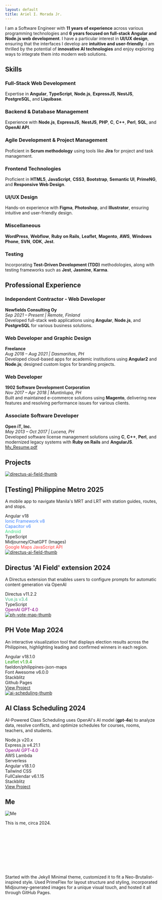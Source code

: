 ```yaml
---
layout: default
title: Ariel I. Morada Jr.
---
```


<!---
# **Ariel I. Morada Jr.**
Manila, Philippines
[aimoradajr9@gmail.com](mailto:aimoradajr9@gmail.com)
[linkedin.com/in/aimoradajr](https://linkedin.com/in/aimoradajr)
+639271561552
-->

<!-- ABOUT -->
<!-- <h2 class="font-bold text-black-alpha-90">About</h2> -->
<p id="about" class="text-sm font-normal mt-2">
  I am a Software Engineer with <strong>11 years of experience</strong> across various programming technologies and <strong>6 years focused on full-stack Angular and Node.js web development</strong>. I have a particular interest in <strong>UI/UX design</strong>, ensuring that the interfaces I develop are <strong>intuitive and user-friendly</strong>. I am thrilled by the potential of <strong>innovative AI technologies</strong> and enjoy exploring ways to integrate them into modern web solutions.
</p>

<!-- SKILLS -->
<h2 id="skills" class="mt-5 font-bold text-black-alpha-90 text-center sm:text-center md:text-left">Skills</h2>

<div class="grid">
    <div class="mb-1 col-12 sm:mb-3 sm:col-6 md:col-4 md:mb-1 lg:col-4">
		<div class="am-card h-full relative">
			<!-- Tech Logos -->
			<!-- <div class="tech-logos">
				<img src="assets/images/tech/angular-logo.png" alt="Angular" class="tech-logo">
				<img src="assets/images/tech/angular-logo.png" alt="Angular" class="tech-logo">
				<img src="assets/images/tech/angular-logo.png" alt="Angular" class="tech-logo">
				<img src="assets/images/tech/angular-logo.png" alt="Angular" class="tech-logo">
				<img src="assets/images/tech/angular-logo.png" alt="Angular" class="tech-logo">
			</div> -->
			<!-- <div class="card-thumbnail">
				<img src="assets/images/skills-full-stack.png" loading="lazy" alt="Full-Stack" class="card-thumbnail-img" />
			</div> -->
			<div class="card-content">
				<h3 class="mt-2 mb-3">Full-Stack Web Development</h3>
				<p>Expertise in <strong>Angular</strong>, <strong>TypeScript</strong>, <strong>Node.js</strong>, <strong>ExpressJS</strong>, <strong>NestJS</strong>, <strong>PostgreSQL</strong>, and <strong>Liquibase</strong>.</p>
			</div>
		</div>
	</div>
    <div class="mb-1 col-12 sm:mb-3 sm:col-6 md:col-4 md:mb-1 lg:col-4">
		<div class="am-card h-full bg-white">
			<!-- <div class="card-thumbnail">
				<img src="assets/images/skills-backend.png" loading="lazy" alt="Backend" class="card-thumbnail-img" />
			</div> -->
			<div class="card-content">
				<h3 class="mt-2 mb-3">Backend & Database Management</h3>
				<p>Experience with <strong>Node.js</strong>, <strong>ExpressJS</strong>, <strong>NestJS</strong>, <strong>PHP</strong>, <strong>C</strong>, <strong><span style="white-space: nowrap;">C++</span></strong>, <strong>Perl</strong>, <strong>SQL</strong>, and <strong>OpenAI API</strong>.
				<!-- Skilled in version control using <strong>Git</strong> and platforms like <strong>GitHub</strong> and <strong>Bitbucket</strong>. -->
			</p>
			</div>
		</div>
	</div>
    <div class="mb-1 col-12 sm:mb-3 sm:col-6 md:col-4 md:mb-1 lg:col-4">
		<div class="am-card h-full bg-white">
			<!-- <div class="card-thumbnail">
				<img src="assets/images/skills-agile.png" loading="lazy" alt="Agile" class="card-thumbnail-img" />
			</div> -->
			<div class="card-content">
				<h3 class="mt-2 mb-3">Agile Development & Project Management</h3>
				<p>Proficient in <strong>Scrum methodology</strong> using tools like <strong>Jira</strong> for project and task management.</p>
			</div>
		</div>
	</div>
    <div class="mb-1 col-12 sm:mb-3 sm:col-6 md:col-4 md:mb-1 lg:col-4">
		<div class="am-card h-full bg-white">
			<!-- <div class="card-thumbnail">
				<img src="assets/images/skills-frontend.png" loading="lazy" alt="Frontend" class="card-thumbnail-img" />
			</div> -->
			<div class="card-content">
				<h3 class="mt-2 mb-3">Frontend Technologies</h3>
				<p>Proficient in <strong>HTML5</strong>, <strong>JavaScript</strong>, <strong>CSS3</strong>, <strong>Bootstrap</strong>, <strong>Semantic UI</strong>, <strong>PrimeNG</strong>, and <strong>Responsive Web Design</strong>.</p>
			</div>
		</div>
	</div>
    <div class="mb-1 col-12 sm:mb-3 sm:col-6 md:col-4 md:mb-1 lg:col-4">
		<div class="am-card h-full bg-white">
			<!-- <div class="card-thumbnail">
				<img src="assets/images/skills-uiux.png" loading="lazy" alt="UI/UX" class="card-thumbnail-img" />
			</div> -->
			<div class="card-content">
				<h3 class="mt-2 mb-3">UI/UX Design</h3>
				<p>Hands-on experience with <strong>Figma</strong>, <strong>Photoshop</strong>, and <strong>Illustrator</strong>, ensuring intuitive and user-friendly design.</p>
			</div>
		</div>
	</div>
    <div class="mb-1 col-12 sm:mb-3 sm:col-6 md:col-4 md:mb-1 lg:col-4">
		<div class="am-card h-full bg-white">
			<!-- <div class="card-thumbnail">
				<img src="assets/images/skills-misc.png" loading="lazy" alt="Misc" class="card-thumbnail-img" />
			</div> -->
			<div class="card-content">
				<h3 class="mt-2 mb-3">Miscellaneous</h3>
				<p><strong>WordPress</strong>, <strong>Webflow</strong>, <strong>Ruby on Rails</strong>, <strong>Leaflet</strong>, <strong>Magento</strong>, <strong>AWS</strong>, <strong>Windows Phone</strong>, <strong>SVN</strong>, <strong>ODK</strong>, <strong>Jest</strong>.</p>
			</div>
		</div>
	</div>
	<div class="mb-1 col-12 sm:mb-3 sm:col-6 md:col-4 md:mb-1 lg:col-4">
		<div class="am-card h-full bg-white">
			<div class="card-content">
			<h3 class="mt-2 mb-3">Testing</h3>
			<p>
				Incorporating <strong>Test-Driven Development (TDD)</strong> methodologies, along with testing frameworks such as <strong>Jest</strong>, <strong>Jasmine</strong>, <strong>Karma</strong>.
			</p>
			</div>
		</div>
	</div>
</div>

<!-- PROFESSIONAL EXPERIENCE -->
<h2 id="professional-experience" class="mt-4 font-bold text-black-alpha-90 text-center sm:text-center md:text-left">Professional Experience</h2>

<div class="grid">
	<div class="col-12">
		<div class="am-card w-full bg-white mt-0">
			<div class="card-content">
				<h3>Independent Contractor - Web Developer</h3>
				<strong>Newfields Consulting Oy</strong><br>
				<em>Sep 2021 – Present | Remote, Finland</em><br>
				Developed full-stack web applications using <strong>Angular</strong>, <strong>Node.js</strong>, and <strong>PostgreSQL</strong> for various business solutions.
			</div>
		</div>
	</div>
	<div class="col-12">
		<div class="am-card w-full bg-white mt-0">
			<div class="card-content">
				<h3>Web Developer and Graphic Design</h3>
				<strong>Freelance</strong><br>
				<em>Aug 2018 – Aug 2021 | Dasmariñas, PH</em><br>
				Developed cloud-based apps for academic institutions using <strong>Angular2</strong> and <strong>Node.js</strong>; designed custom logos for branding projects.
			</div>
		</div>
	</div>
	<div class="col-12">
		<div class="am-card w-full bg-white mt-0">
			<div class="card-content">
				<h3>Web Developer</h3>
				<strong>1902 Software Development Corporation</strong><br>
				<em>Nov 2017 – Apr 2018 | Muntinlupa, PH</em><br>
				Built and maintained e-commerce solutions using <strong>Magento</strong>, delivering new features and resolving performance issues for various clients.
			</div>
		</div>
	</div>
	<div class="col-12">
		<div class="am-card w-full bg-white mt-0">
			<div class="card-content">
				<h3>Associate Software Developer</h3>
				<strong>Open iT, Inc.</strong><br>
				<em>May 2013 – Oct 2017 | Lucena, PH</em><br>
				Developed software license management solutions using <strong>C</strong>, <strong>C++</strong>, <strong>Perl</strong>, and modernized legacy systems with <strong>Ruby on Rails</strong> and <strong>AngularJS</strong>.
			</div>
		</div>
	</div>
	<div class="col-12">
		<a href="assets/files/Ariel-I-Morada-Jr-Resume-2024.pdf" target="_blank" class="neo-brutal-button border-round-lg p-3 py-2 w-min p-1 flex align-items-center bg-white hover-email">
			<i class="fas fa-download"></i>
			<span class="ml-2">My_Resume.pdf</span>
		</a>
	</div>
</div>

<!-- PROJECTS -->
<h2 id="projects" class="mt-4 font-bold text-black-alpha-90 text-center sm:text-center md:text-left">Projects</h2>

<div class="grid projects-grid">
	<div class="col-12">
		<div class="am-card w-full bg-white mt-0 flex flex-column sm:flex-row">
			<!-- Thumbnail Section -->
			<div class="card-thumbnail flex-1">
				<div class="project-image-container">
					<a href="assets/images/projects/ph-metro-thumb.png" class="popup-link">
					<img src="assets/images/projects/ph-metro-thumb.png" alt="directus-ai-field-thumb" class="w-full h-auto">
					</a>
				</div>
			</div>
    		<!-- Content Section -->
    		<div class="card-content flex-1 p-3 flex flex-column">
				<h2 class="mt-2 mb-1"><span class="text-sm text-500">[Testing] </span>Philippine Metro <span class="text-sm text-500">2025</span></h2>
				<p class="text-xs">
					A mobile app to navigate Manila's MRT and LRT with station guides, routes, and stops.
				</p>
				<div class="pt-3">
					<div class="am-tech-tag">Angular v18</div>
					<div class="am-tech-tag" style="color: #3880ff; border-color: #3880ff">Ionic Framework v8</div>
					<div class="am-tech-tag" style="color: #3880ff; border-color: #3880ff">Capacitor v6</div>
					<div class="am-tech-tag" style="color: #3ddc84; border-color: #3ddc84">Android</div>
					<div class="am-tech-tag-sub">TypeScript</div>
					<div class="am-tech-tag-sub">Midjourney/ChatGPT (Images)</div>
					<div class="am-tech-tag" style="color: #ff3a3a; border-color: #ff3a3a">Google Maps JavaScript API</div>
				</div>
				<!-- <div class="mb-1 mt-2 sm:mt-auto text-center sm:text-left">
					<a href="https://aimoradajr.xyz/ph-vote-map/" target="_blank" class="neo-brutal-button mt-auto border-round-lg px-2 py-1 w-min bg-white nav-hover-blue white-space-nowrap">
					<span class="mr-2 text-sm">View Project</span>
					<i class="fas fa-external-link-alt"></i>
					</a>
				</div> -->
    		</div>
    	</div>
	</div>
	<div class="col-12">
		<div class="am-card w-full bg-white mt-0 flex flex-column sm:flex-row">
			<!-- Thumbnail Section -->
			<div class="card-thumbnail flex-1">
				<div class="project-image-container">
					<a href="assets/images/projects/directus-ai-field.gif" class="popup-link">
					<img src="assets/images/projects/directus-ai-field-thumb.png" alt="directus-ai-field-thumb" class="w-full h-auto">
					</a>
				</div>
			</div>
    		<!-- Content Section -->
    		<div class="card-content flex-1 p-3 flex flex-column">
				<h2 class="mt-2 mb-1">Directus 'AI Field' extension <span class="text-sm text-500">2024</span></h2>
				<p class="text-xs">
					A Directus extension that enables users to configure prompts for automatic content generation via OpenAI
				</p>
				<div class="pt-3">
					<div class="am-tech-tag">Directus v11.2.2</div>
					<div class="am-tech-tag" style="color: #42b883; border-color: #42b883">Vue.js v3.4</div>
					<div class="am-tech-tag">TypeScript</div>
					<div class="am-tech-tag" style="color: purple; border-color: purple">OpenAI GPT-4.0</div>
					<!-- <div class="am-tech-tag-sub">PostgreSQL v8.13.1</div> -->
				</div>
				<!-- <div class="mb-1 mt-2 sm:mt-auto text-center sm:text-left">
					<a href="https://aimoradajr.xyz/ph-vote-map/" target="_blank" class="neo-brutal-button mt-auto border-round-lg px-2 py-1 w-min bg-white nav-hover-blue white-space-nowrap">
					<span class="mr-2 text-sm">View Project</span>
					<i class="fas fa-external-link-alt"></i>
					</a>
				</div> -->
    		</div>
    	</div>
	</div>
	<div class="col-12">
		<div class="am-card w-full bg-white mt-0 flex flex-column sm:flex-row">
			<!-- Thumbnail Section -->
			<div class="card-thumbnail flex-1">
				<div class="project-image-container">
					<a href="assets/images/projects/ph_vote_map.gif" class="popup-link">
					<img src="assets/images/projects/ph-vote-map-thumb.png" alt="ph-vote-map-thumb" class="w-full h-auto">
					</a>
				</div>
			</div>
    		<!-- Content Section -->
    		<div class="card-content flex-1 p-3 flex flex-column">
				<h2 class="mt-2 mb-1">PH Vote Map <span class="text-sm text-500">2024</span></h2>
				<p class="text-xs">
					An interactive visualization tool that displays election results across the Philippines, highlighting leading and confirmed winners in each region.
				</p>
				<div class="pt-3">
					<div class="am-tech-tag">Angular v18.1.0</div>
					<div class="am-tech-tag" style="color: #199900; border-color: #199900">Leaflet v1.9.4</div>
					<div class="am-tech-tag">faeldon/philippines-json-maps</div>
					<div class="am-tech-tag-sub">Font Awesome v6.0.0</div>
					<div class="am-tech-tag-sub">Stackblitz</div>
					<div class="am-tech-tag-sub">Github Pages</div>
				</div>
				<div class="mb-1 mt-2 sm:mt-auto text-center sm:text-left">
					<a href="https://aimoradajr.xyz/ph-vote-map/" target="_blank" class="neo-brutal-button mt-auto border-round-lg px-2 py-1 w-min bg-white nav-hover-blue white-space-nowrap">
					<span class="mr-2 text-sm">View Project</span>
					<i class="fas fa-external-link-alt"></i>
					</a>
				</div>
    		</div>
    	</div>
	</div>
    <div class="col-12">
		<div class="am-card w-full bg-white mt-0 flex flex-column sm:flex-row">
			<!-- Thumbnail Section -->
			<div class="card-thumbnail flex-1">
				<div class="project-image-container">
					<a href="assets/images/projects/ai_scheduling.gif" class="popup-link">
					<img src="assets/images/projects/ai-scheduling-thumb.png" alt="ai-scheduling-thumb" class="w-full h-auto">
					</a>
				</div>
			</div>
			<!-- Content Section -->
			<div class="card-content flex-1 p-3 flex flex-column">
				<h2 class="mt-2 mb-1" title="AI-Powered Class Scheduling">AI Class Scheduling <span class="text-sm text-500">2024</span></h2>
				<p class="text-xs">
					AI-Powered Class Scheduling uses OpenAI's AI model (<strong>gpt-4o</strong>) to analyze data, resolve conflicts, and optimize schedules for courses, rooms, teachers, and students.
				</p>
				<div class="pt-3">
					<!-- Backend Technologies -->
					<div class="am-tech-tag">Node.js v20.x</div>
					<div class="am-tech-tag">Express.js v4.21.1</div>
					<div class="am-tech-tag" style="color: purple; border-color: purple">OpenAI GPT-4.0</div>
					<div class="am-tech-tag">AWS Lambda</div>
					<div class="am-tech-tag" title="Serverless Framework">Serverless</div>
					<!-- divider -->
					<div class="border-top-2 mx-3 mt-1 mb-2 border-gray-400 hidden sm:block"></div>
    				<!-- Frontend Technologies -->
    				<div class="am-tech-tag">Angular v18.1.0</div>
    				<div class="am-tech-tag">Tailwind CSS</div>
    				<div class="am-tech-tag">FullCalendar v6.1.15</div>
    				<div class="am-tech-tag-sub">Stackblitz</div>
    			</div>
    			<div class="mb-1 mt-2 sm:mt-auto text-center sm:text-left">
    				<a href="https://stackblitz.com/edit/stackblitz-starters-6tidvq?file=src%2Fmain.html"
    				target="_blank"
    				class="neo-brutal-button mt-auto border-round-lg px-2 py-1 w-min bg-white nav-hover-blue white-space-nowrap">
    				<span class="mr-2 text-sm">View Project</span>
    				<i class="fas fa-external-link-alt"></i>
    				</a>
    			</div>
    		</div>
    	</div>
    </div>

</div>

<!-- EDUCATION -->
<!-- <h2 class="font-bold text-black-alpha-90 text-center sm:text-center md:text-left">Education</h2>

<div>
**Bachelor of Science in Computer Science (BSCS)**
*University of the Philippines Los Baños (UPLB)*
*2009 – 2013*
</div>
-->

<!-- ME -->
<h2 id="me" class="font-bold text-black-alpha-90 mt-8 sm:mt-8 md:mt-5 text-center sm:text-center md:text-left">Me</h2>

<div class="text-center sm:text-center md:text-left">
	<img class="border-3 border-round-2xl w-4" src="/assets/images/ariel-photo-singapore-border2.png" alt="Me" />
</div>

<p class="text-base font-normal mt-1 text-center sm:text-center md:text-left">
	This is me, circa 2024.
</p>

<!-- NOTES -->
<p class="text-xs font-normal text-700 text-center sm:text-center md:text-left" style="margin-top: 10rem">
Started with the Jekyll Minimal theme, customized it to fit a Neo-Brutalist-inspired style. Used PrimeFlex for layout structure and styling, incorporated Midjourney-generated images for a unique visual touch, and hosted it all through GitHub Pages.
</p>

<script>
  $(document).ready(function() {
    $('.popup-link').magnificPopup({
      type: 'image',
      gallery: {
        enabled: true // Set to true to enable gallery mode
      }
    });
  });
</script>
